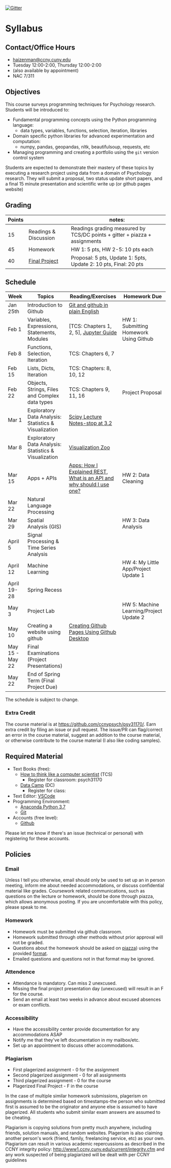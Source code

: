 [![Gitter](https://badges.gitter.im/ccnypsych/psy31170.svg)](https://gitter.im/ccnypsych/psy31170?utm_source=badge&utm_medium=badge&utm_campaign=pr-badge)

Syllabus
==================
## Contact/Office Hours

* haizenman@ccny.cuny.edu
* Tuesday 12:00-2:00, Thursday 12:00-2:00
* (also available by appointment)
* NAC 7/311

## Objectives
This course surveys programming techniques for Psychology research. Students will be introduced to:
* Fundamental programming concepts using the Python programming language:
    - data types, variables, functions, selection, iteration, libraries
* Domain specific python libraries for advanced experimentation and computation:
    - numpy, pandas, geopandas, nltk, beautifulsoup, requests, etc
* Managing programming and creating a portfolio using the `git` version control system

Students are expected to demonstrate their mastery of these topics by executing a research project using data from a domain of Psychology research. They will submit a proposal, two status update short papers, and a final 15 minute presentation and scientific write up (or github pages website)

## Grading
| Points |  | notes: 
| ------------- | ----------- |-----------|
| 15 | Readings & Discussion| Readings grading measured by TCS/DC points + gitter + piazza + assignments|
| 45 | Homework | HW 1: 5 pts, HW 2-5: 10 pts each |
| 40 | [Final Project](final_project.md) | Proposal: 5 pts, Update 1: 5pts, Update 2: 10 pts, Final: 20 pts 

## Schedule
| Week | Topics | Reading/Exercises | Homework Due |
|------|--------|----------| ----------------------|
| Jan 25th | Introduction to Github | [Git and github in plain English](https://blog.red-badger.com/2016/11/29/gitgithub-in-plain-english)| |
| Feb 1 | Variables, Expressions, Statements, Modules | [TCS: Chapters 1, 2, 5], [Jupyter Guide](https://github.com/story645/install/blob/master/sections/jupyter.md)| HW 1: Submitting Homework Using Github | 
| Feb 8 | Functions, Selection, Iteration| TCS: Chapters 6, 7 | |
| Feb 15 | Lists, Dicts, Iteration |TCS: Chapters: 8, 10, 12 | |
| Feb 22 |Objects, Strings, Files and Complex data types | TCS: Chapters 9, 11, 16| Project Proposal | 
| Mar 1| Exploratory Data Analysis: Statistics & Visualization |  [Scipy Lecture Notes-stop at 3.2](https://scipy-lectures.org/)|  | 
| Mar 8 | Exploratory Data Analysis: Statistics & Visualization| [Visualization Zoo](https://queue.acm.org/detail.cfm?id=1805128)|  |
| Mar 15 | Apps + APIs| [Apps: How I Explained REST](http://www.looah.com/source/view/2284), [What is an API and why should I use one?](https://medium.com/@TebbaVonMathenstien/what-is-an-api-and-why-should-i-use-one-863c3365726b)| HW 2: Data Cleaning|  
| Mar 22 | Natural Language Processing| | | Project Proposal (resubmit)|
| Mar 29 | Spatial Analysis (GIS) || HW 3: Data Analysis |
| April 5 |  Signal Processing & Time Series Analysis |||
| April 12 | Machine Learning ||HW 4: My Little App/Project Update 1|
| April 19-28 | Spring Recess ||                                        |
| May 3 | Project Lab|| HW 5: Machine Learning/Project Update 2 |
| May 10 | Creating a website using github|[Creating Github Pages Using Github Desktop](https://services.github.com/on-demand/github-desktop/)| ||
| May 15 - May 22 | Final Examinations (Project Presentations) | ||
| May 22 | End of Spring Term (Final Project Due) |||

The schedule is subject to change. 

### Extra Credit ###
The course material is at https://github.com/ccnypsych/psy31170/. Earn extra credit by filing an issue or pull request. The issue/PR can flag/correct an error in the course material, suggest an addition to the course material, or otherwise contribute to the course material (I also like coding samples). 

## Required Material 
* Text Books (free): 
    + [How to think like a computer scientist](https://runestone.academy/runestone/static/thinkcspy/index.html) (TCS)
        - Register for classroom: psych31170
    + [Data Camp](https://www.datacamp.com/) (DC)
        - Register for class: 
* Text Editor: [VSCode](https://github.com/story645/install/blob/master/sections/vscode.md)
* Programming Environment:
    + [Anaconda Python 3.7](https://github.com/story645/install/blob/master/sections/python.md)
    + [Git](https://github.com/story645/install/blob/master/sections/git.md)
* Accounts (free level):
    + [Github](https://github.com/)

Please let me know if there's an issue (technical or personal) with registering for these accounts.

## Policies
### Email
Unless I tell you otherwise, email should only be used to set up an in person meeting, inform me about needed accommodations, or discuss confidential material like grades.  Coursework related communications, such as questions on the lecture or homework, should be done through piazza, which allows anonymous posting. If you are uncomfortable with this policy, please speak to me.

### Homework
* Homework must be submitted via github classroom. 
* Homework submitted through other methods without prior approval  will not be graded.
* Questions about the homework should be asked on [piazza]()) using the provided [format](hwq_fmt.md). 
* Emailed questions and questions not in that format may be ignored. 

### Attendence 
* Attendance is mandatory. Can miss 2 unexcused. 
* Missing the final project presentation day (unexcused) will result in an F for the course.
* Send an email at least two weeks in advance about excused absences or exam conflicts.

### Accessibility 
* Have the accessibility center provide documentation for any accommodations ASAP
* Notify me that they've left documentation in my mailbox/etc.
* Set up an appointment to discuss other accommodations. 

### Plagiarism
* First plagerized assignment - 0 for the assignment
* Second plagerized assignment - 0 for all assignments
* Third plagerized assignment - 0 for the course
* Plagerized Final Project - F in the course

In the case of multiple similar homework submissions, plagerism on assignments is determined based on timestamps-the person who submitted first is assumed to be the originator and anyone else is assumed to have plagerized. All students who submit similar exam answers are assumed to be cheating.

Plagiarism is copying solutions from pretty much anywhere, including friends, solution manuals, and random websites. Plagerism is also claiming another person's work (friend, family, freelancing service, etc) as your own. Plagiarism can result in various academic repercussions as described in the CCNY integrity policy: http://www1.ccny.cuny.edu/current/integrity.cfm and any work suspected of being plagiarized will be dealt with per CCNY guidelines
